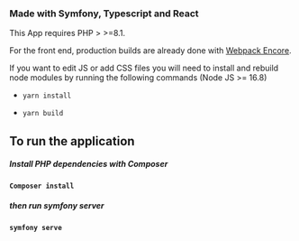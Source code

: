 ### Made with Symfony, Typescript and React

This App requires PHP > >=8.1.

For the front end, production builds are already done with [Webpack Encore](https://symfony.com/doc/current/frontend.html). 

If you want to edit JS or add CSS files you will need to install and rebuild node modules by running the following commands (Node JS >= 16.8)

- `yarn install`

- `yarn build`

## To run the application

##### Install PHP dependencies with Composer
#### `Composer install`

##### then run symfony server
#### `symfony serve`